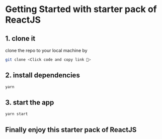 # Getting Started with starter pack of ReactJS

## 1. clone it

clone the repo to your local machine by

```bash
git clone <Click code and copy link 🔗>
```

## 2. install dependencies

```bash
yarn
```

## 3. start the app

```bash
yarn start
```

## Finally enjoy this starter pack of ReactJS
